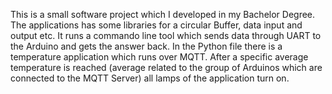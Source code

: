 This is a small software project which I developed in my Bachelor Degree.
The applications has some libraries for a circular Buffer, data input and output etc.
It runs a commando line tool which sends data through UART to the Arduino and gets the answer back.
In the Python file there is a temperature application which runs over MQTT. After a specific average temperature is reached (average related to the group of Arduinos which are connected to the MQTT Server) all lamps of the application turn on.

